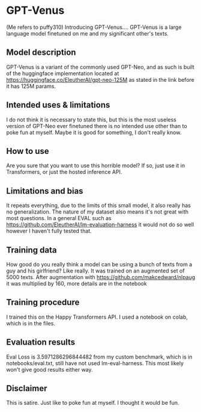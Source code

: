 # GPT-Venus

(Me refers to puffy310)
Introducing GPT-Venus.... GPT-Venus is a large language model finetuned on me and my significant other's texts.

## Model description

GPT-Venus is a variant of the commonly used GPT-Neo, and as such is built of the huggingface implementation located at https://huggingface.co/EleutherAI/gpt-neo-125M as stated in the link before it has 125M params.

## Intended uses & limitations

I do not think it is necessary to state this, but this is the most useless version of GPT-Neo ever finetuned there is no intended use other than to poke fun at myself. Maybe it is good for something, I don't really know.

## How to use

Are you sure that you want to use this horrible model? If so, just use it in Transformers, or just the hosted inference API.

## Limitations and bias

It repeats everything, due to the limits of this small model, it also really has no generalization. The nature of my dataset also means it's not great with most questions. In a general EVAL such as https://github.com/EleutherAI/lm-evaluation-harness it would not do so well however I haven't fully tested that.

## Training data

How good do you really think a model can be using a bunch of texts from a guy and his girlfriend? Like really. It was trained on an augmented set of 5000 texts. After augmentation with https://github.com/makcedward/nlpaug it was multiplied by 160, more details are in the notebook

## Training procedure

I trained this on the Happy Transformers API. I used a notebook on colab, which is in the files. 

## Evaluation results

Eval Loss is 3.5971286296844482 from my custom benchmark, which is in notebooks/eval.txt, still have not used lm-eval-harness. This most likely won't give good results either way.

## Disclaimer

This is satire. Just like to poke fun at myself. I thought it would be fun.